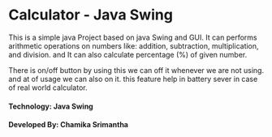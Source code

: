 # Calculator - Java Swing


This is a simple java Project based on java Swing and GUI. It can performs arithmetic operations on numbers like: addition, subtraction, multiplication, and division. and It can also calculate percentage (%) of given number.

There is on/off button by using this we can off it whenever we are not using. and at of usage we can also on it. this feature help in battery sever in case of real world calculator.



#### Technology: Java Swing
#### Developed By: Chamika Srimantha
